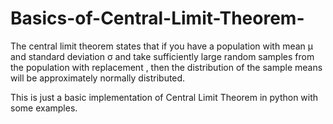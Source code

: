 # Basics-of-Central-Limit-Theorem-
The central limit theorem states that if you have a population with mean μ and standard deviation σ and take sufficiently large random samples from the population with replacement , then the distribution of the sample means will be approximately normally distributed.

This is just a basic implementation of Central Limit Theorem in python with some examples.
